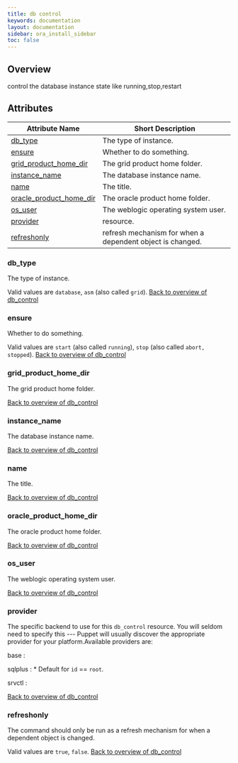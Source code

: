 ```yaml
---
title: db control
keywords: documentation
layout: documentation
sidebar: ora_install_sidebar
toc: false
---
```

## Overview

control the database instance state like running,stop,restart

## Attributes



Attribute Name                                                 | Short Description                                         |
-------------------------------------------------------------- | --------------------------------------------------------- |
[db_type](#db_control_db_type)                                 | The type of instance.                                     |
[ensure](#db_control_ensure)                                   | Whether to do something.                                  |
[grid_product_home_dir](#db_control_grid_product_home_dir)     | The grid product home folder.                             |
[instance_name](#db_control_instance_name)                     | The database instance name.                               |
[name](#db_control_name)                                       | The title.                                                |
[oracle_product_home_dir](#db_control_oracle_product_home_dir) | The oracle product home folder.                           |
[os_user](#db_control_os_user)                                 | The weblogic operating system user.                       |
[provider](#db_control_provider)                               | resource.                                                 |
[refreshonly](#db_control_refreshonly)                         | refresh mechanism for when a dependent object is changed. |




### db_type<a name='db_control_db_type'>

The type of instance.

Valid values are `database`, `asm` (also called `grid`). 
[Back to overview of db_control](#attributes)


### ensure<a name='db_control_ensure'>

Whether to do something.

Valid values are `start` (also called `running`), `stop` (also called `abort, stopped`). 
[Back to overview of db_control](#attributes)


### grid_product_home_dir<a name='db_control_grid_product_home_dir'>

The grid product home folder.


[Back to overview of db_control](#attributes)


### instance_name<a name='db_control_instance_name'>

The database instance name.


[Back to overview of db_control](#attributes)


### name<a name='db_control_name'>

The title.


[Back to overview of db_control](#attributes)


### oracle_product_home_dir<a name='db_control_oracle_product_home_dir'>

The oracle product home folder.


[Back to overview of db_control](#attributes)


### os_user<a name='db_control_os_user'>

The weblogic operating system user.


[Back to overview of db_control](#attributes)


### provider<a name='db_control_provider'>

The specific backend to use for this `db_control`
resource. You will seldom need to specify this --- Puppet will usually
discover the appropriate provider for your platform.Available providers are:

base
: 

sqlplus
: * Default for `id` == `root`.

srvctl
: 


[Back to overview of db_control](#attributes)


### refreshonly<a name='db_control_refreshonly'>

The command should only be run as a
refresh mechanism for when a dependent object is changed.

Valid values are `true`, `false`. 
[Back to overview of db_control](#attributes)

